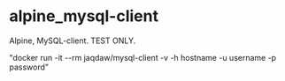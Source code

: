 # alpine_mysql-client
Alpine, MySQL-client. TEST ONLY.

"docker run -it --rm jaqdaw/mysql-client -v -h hostname -u username -p password"
